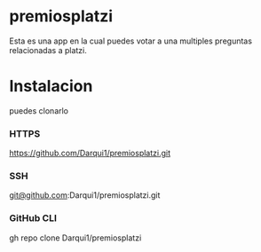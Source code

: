 # premiosplatzi
Esta es una app en la cual puedes votar a una multiples preguntas relacionadas a platzi.
# Instalacion
puedes clonarlo 
### HTTPS
https://github.com/Darqui1/premiosplatzi.git
### SSH
git@github.com:Darqui1/premiosplatzi.git
### GitHub CLI
gh repo clone Darqui1/premiosplatzi
